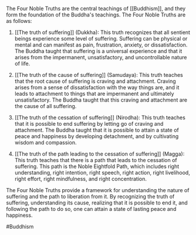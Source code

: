 The Four Noble Truths are the central teachings of [[Buddhism]], and they form the foundation of the Buddha's teachings. The Four Noble Truths are as follows:

1.  [[The truth of suffering]] (Dukkha): This truth recognizes that all sentient beings experience some level of suffering. Suffering can be physical or mental and can manifest as pain, frustration, anxiety, or dissatisfaction. The Buddha taught that suffering is a universal experience and that it arises from the impermanent, unsatisfactory, and uncontrollable nature of life.

2.  [[The truth of the cause of suffering]] (Samudaya): This truth teaches that the root cause of suffering is craving and attachment. Craving arises from a sense of dissatisfaction with the way things are, and it leads to attachment to things that are impermanent and ultimately unsatisfactory. The Buddha taught that this craving and attachment are the cause of all suffering.

3.  [[The truth of the cessation of suffering]] (Nirodha): This truth teaches that it is possible to end suffering by letting go of craving and attachment. The Buddha taught that it is possible to attain a state of peace and happiness by developing detachment, and by cultivating wisdom and compassion.

4.  [[The truth of the path leading to the cessation of suffering]] (Magga): This truth teaches that there is a path that leads to the cessation of suffering. This path is the Noble Eightfold Path, which includes right understanding, right intention, right speech, right action, right livelihood, right effort, right mindfulness, and right concentration.


The Four Noble Truths provide a framework for understanding the nature of suffering and the path to liberation from it. By recognizing the truth of suffering, understanding its cause, realizing that it is possible to end it, and following the path to do so, one can attain a state of lasting peace and happiness.

#Buddhism 